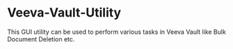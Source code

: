 # Veeva-Vault-Utility
This GUI utility can be used to perform various tasks in Veeva Vault like Bulk Document Deletion etc.
